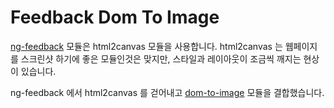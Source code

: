 # Feedback Dom To Image

[ng-feedback](https://github.com/RickonChen/feedback#readme) 모듈은 html2canvas 모듈을 사용합니다. html2canvas 는 웹페이지를 스크린샷 하기에 좋은 모듈인것은 맞지만, 스타일과 레이아웃이 조금씩 깨지는 현상이 있습니다. 

ng-feedback 에서 html2canvas 를 걷어내고 [dom-to-image](https://github.com/tsayen/dom-to-image) 모듈을 결합했습니다.

